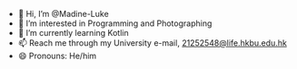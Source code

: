 - 👋 Hi, I’m @Madine-Luke
- 👀 I’m interested in Programming and Photographing
- 🌱 I’m currently learning Kotlin
- 📫 Reach me through my University e-mail, 21252548@life.hkbu.edu.hk
- 😄 Pronouns: He/him
